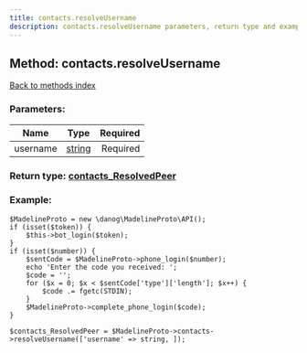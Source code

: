 ```yaml
---
title: contacts.resolveUsername
description: contacts.resolveUsername parameters, return type and example
---
```

## Method: contacts.resolveUsername  
[Back to methods index](index.md)


### Parameters:

| Name     |    Type       | Required |
|----------|:-------------:|---------:|
|username|[string](../types/string.md) | Required|


### Return type: [contacts\_ResolvedPeer](../types/contacts_ResolvedPeer.md)

### Example:


```
$MadelineProto = new \danog\MadelineProto\API();
if (isset($token)) {
    $this->bot_login($token);
}
if (isset($number)) {
    $sentCode = $MadelineProto->phone_login($number);
    echo 'Enter the code you received: ';
    $code = '';
    for ($x = 0; $x < $sentCode['type']['length']; $x++) {
        $code .= fgetc(STDIN);
    }
    $MadelineProto->complete_phone_login($code);
}

$contacts_ResolvedPeer = $MadelineProto->contacts->resolveUsername(['username' => string, ]);
```
